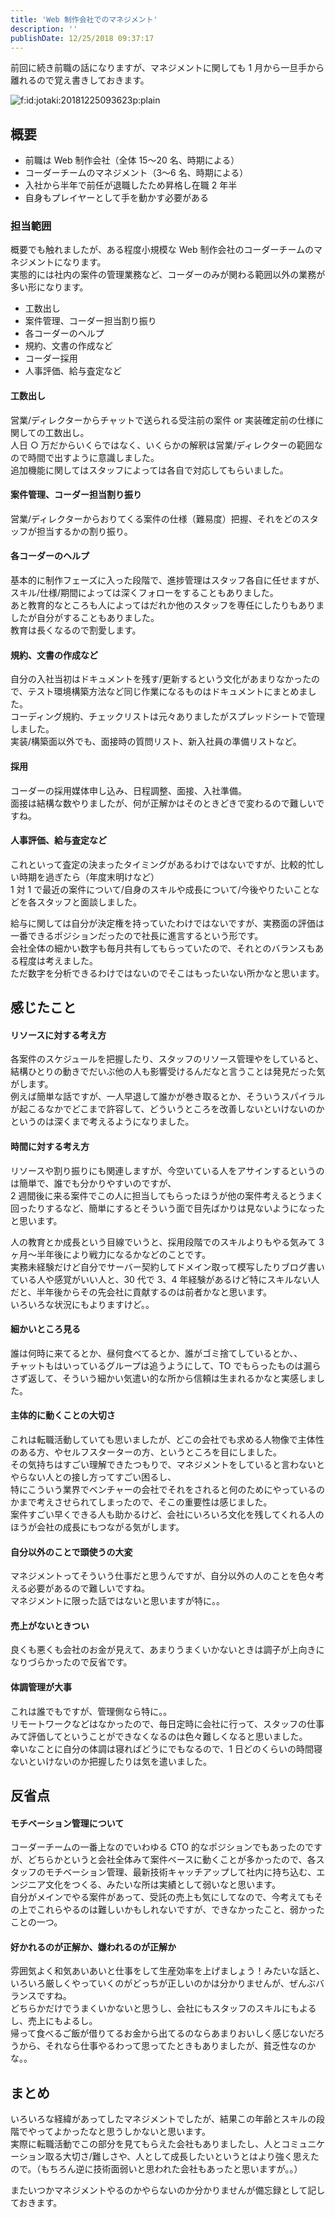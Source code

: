 ```yaml
---
title: 'Web 制作会社でのマネジメント'
description: ''
publishDate: 12/25/2018 09:37:17
---
```


<p>前回に続き前職の話になりますが、マネジメントに関しても 1 月から一旦手から離れるので覚え書きしておきます。</p>

<p><span itemscope itemtype="http://schema.org/Photograph"><img src="/images/hatena/20181225093623.png" alt="f:id:jotaki:20181225093623p:plain" title="f:id:jotaki:20181225093623p:plain" class="hatena-fotolife" itemprop="image"></span></p>

<h2>概要</h2>

<ul>
<li>前職は Web 制作会社（全体 15〜20 名、時期による）</li>
<li>コーダーチームのマネジメント（3〜6 名、時期による）</li>
<li>入社から半年で前任が退職したため昇格し在職 2 年半</li>
<li>自身もプレイヤーとして手を動かす必要がある</li>
</ul>

<h3>担当範囲</h3>

<p>概要でも触れましたが、ある程度小規模な Web 制作会社のコーダーチームのマネジメントになります。<br/>
実態的には社内の案件の管理業務など、コーダーのみが関わる範囲以外の業務が多い形になります。</p>

<ul>
<li>工数出し</li>
<li>案件管理、コーダー担当割り振り</li>
<li>各コーダーのヘルプ</li>
<li>規約、文書の作成など</li>
<li>コーダー採用</li>
<li>人事評価、給与査定など</li>
</ul>

<h4>工数出し</h4>

<p>営業/ディレクターからチャットで送られる受注前の案件 or 実装確定前の仕様に関しての工数出し。<br/>
人日 ○ 万だからいくらではなく、いくらかの解釈は営業/ディレクターの範囲なので時間で出すように意識しました。<br/>
追加機能に関してはスタッフによっては各自で対応してもらいました。</p>

<h4>案件管理、コーダー担当割り振り</h4>

<p>営業/ディレクターからおりてくる案件の仕様（難易度）把握、それをどのスタッフが担当するかの割り振り。</p>

<h4>各コーダーのヘルプ</h4>

<p>基本的に制作フェーズに入った段階で、進捗管理はスタッフ各自に任せますが、スキル/仕様/期間によっては深くフォローをすることもありました。<br/>
あと教育的なところも人によってはだれか他のスタッフを専任にしたりもありましたが自分がすることもありました。<br/>
教育は長くなるので割愛します。</p>

<h4>規約、文書の作成など</h4>

<p>自分の入社当初はドキュメントを残す/更新するという文化があまりなかったので、テスト環境構築方法など同じ作業になるものはドキュメントにまとめました。<br/>
コーディング規約、チェックリストは元々ありましたがスプレッドシートで管理しました。<br/>
実装/構築面以外でも、面接時の質問リスト、新入社員の準備リストなど。</p>

<h4>採用</h4>

<p>コーダーの採用媒体申し込み、日程調整、面接、入社準備。<br/>
面接は結構な数やりましたが、何が正解かはそのときどきで変わるので難しいですね。</p>

<h4>人事評価、給与査定など</h4>

<p>これといって査定の決まったタイミングがあるわけではないですが、比較的忙しい時期を過ぎたら（年度末明けなど）<br/>
1 対 1 で最近の案件について/自身のスキルや成長について/今後やりたいことなどを各スタッフと面談しました。</p>

<p>給与に関しては自分が決定権を持っていたわけではないですが、実務面の評価は一番できるポジションだったので社長に進言するという形です。<br/>
会社全体の細かい数字も毎月共有してもらっていたので、それとのバランスもある程度は考えました。<br/>
ただ数字を分析できるわけではないのでそこはもったいない所かなと思います。</p>

<h2>感じたこと</h2>

<h4>リソースに対する考え方</h4>

<p>各案件のスケジュールを把握したり、スタッフのリソース管理やをしていると、結構ひとりの動きでだいぶ他の人も影響受けるんだなと言うことは発見だった気がします。<br/>
例えば簡単な話ですが、一人早退して誰かが巻き取るとか、そういうスパイラルが起こるなかでどこまで許容して、どういうところを改善しないといけないのかというのは深くまで考えるようになりました。</p>

<h4>時間に対する考え方</h4>

<p>リソースや割り振りにも関連しますが、今空いている人をアサインするというのは簡単で、誰でも分かりやすいのですが、<br/>
2 週間後に来る案件でこの人に担当してもらったほうが他の案件考えるとうまく回ったりするなど、簡単にするとそういう面で目先ばかりは見ないようになったと思います。</p>

<p>人の教育とか成長という目線でいうと、採用段階でのスキルよりもやる気みて 3 ヶ月〜半年後により戦力になるかなどのことです。<br/>
実務未経験だけど自分でサーバー契約してドメイン取って模写したりブログ書いている人や感覚がいい人と、30 代で 3、4 年経験があるけど特にスキルない人だと、半年後からその先会社に貢献するのは前者かなと思います。<br/>
いろいろな状況にもよりますけど。。</p>

<h4>細かいところ見る</h4>

<p>誰は何時に来てるとか、昼何食べてるとか、誰がゴミ捨てしているとか、、<br/>
チャットもはいっているグループは追うようにして、TO でもらったものは漏らさず返して、そういう細かい気遣い的な所から信頼は生まれるかなと実感しました。</p>

<h4>主体的に動くことの大切さ</h4>

<p>これは転職活動していても思いましたが、どこの会社でも求める人物像で主体性のある方、やセルフスターターの方、というところを目にしました。<br/>
その気持ちはすごい理解できたつもりで、マネジメントをしていると言わないとやらない人との接し方ってすごい困るし、<br/>
特にこういう業界でベンチャーの会社でそれをされると何のためにやっているのかまで考えさせられてしまったので、そこの重要性は感じました。<br/>
案件すごい早くできる人も助かるけど、会社にいろいろ文化を残してくれる人のほうが会社の成長にもつながる気がします。</p>

<h4>自分以外のことで頭使うの大変</h4>

<p>マネジメントってそういう仕事だと思うんですが、自分以外の人のことを色々考える必要があるので難しいですね。<br/>
マネジメントに限った話ではないと思いますが特に。。</p>

<h4>売上がないときつい</h4>

<p>良くも悪くも会社のお金が見えて、あまりうまくいかないときは調子が上向きになりづらかったので反省です。</p>

<h4>体調管理が大事</h4>

<p>これは誰でもですが、管理側なら特に。。<br/>
リモートワークなどはなかったので、毎日定時に会社に行って、スタッフの仕事みて評価してということができなくなるのは色々難しくなると思いました。<br/>
幸いなことに自分の体調は寝ればどうにでもなるので、1 日どのくらいの時間寝ないといけないのか把握したりは気を遣いました。</p>

<h2>反省点</h2>

<h4>モチベーション管理について</h4>

<p>コーダーチームの一番上なのでいわゆる CTO 的なポジションでもあったのですが、どちらかというと会社全体みて案件ベースに動くことが多かったので、各スタッフのモチベーション管理、最新技術キャッチアップして社内に持ち込む、エンジニア文化をつくる、みたいな所は実績として弱いなと思います。<br/>
自分がメインでやる案件があって、受託の売上も気にしてなので、今考えてもその上でこれらやるのは難しいかもしれないですが、できなかったこと、弱かったことの一つ。</p>

<h4>好かれるのが正解か、嫌われるのが正解か</h4>

<p>雰囲気よく和気あいあいと仕事をして生産効率を上げましょう！みたいな話と、いろいろ厳しくやっていくのがどっちが正しいのかは分かりませんが、ぜんぶバランスですね。<br/>
どちらかだけでうまくいかないと思うし、会社にもスタッフのスキルにもよるし、売上にもよるし。<br/>
帰って食べるご飯が借りてるお金から出てるのならあまりおいしく感じないだろうから、それなら仕事やるわって思ってたときもありましたが、貧乏性なのかな。。</p>

<h2>まとめ</h2>

<p>いろいろな経緯があってしたマネジメントでしたが、結果この年齢とスキルの段階でやってよかったなと思うしかないと思います。<br/>
実際に転職活動でこの部分を見てもらえた会社もありましたし、人とコミュニケーション取る大切さ/難しさや、人として成長したいというとはより強く思えたので。（もちろん逆に技術面弱いと思われた会社もあったと思いますが。。）</p>

<p>またいつかマネジメントやるのかやらないのか分かりませんが備忘録として記しておきます。</p>
